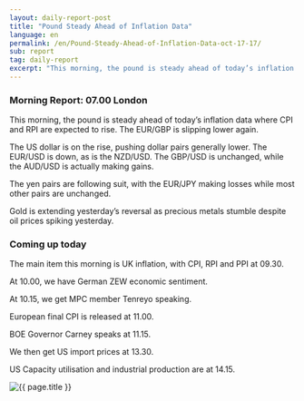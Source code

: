 ```yaml
---
layout: daily-report-post
title: "Pound Steady Ahead of Inflation Data"
language: en
permalink: /en/Pound-Steady-Ahead-of-Inflation-Data-oct-17-17/
sub: report
tag: daily-report
excerpt: "This morning, the pound is steady ahead of today’s inflation data where CPI and RPI are expected to rise. The EUR/GBP is slipping lower again..."
---
```

### Morning Report: 07.00 London

This morning, the pound is steady ahead of today’s inflation data where CPI and RPI are expected to rise. The EUR/GBP is slipping lower again. 

The US dollar is on the rise, pushing dollar pairs generally lower. The EUR/USD is down, as is the NZD/USD. The GBP/USD is unchanged, while the AUD/USD is actually making gains. 

The yen pairs are following suit, with the EUR/JPY making losses while most other pairs are unchanged. 

Gold is extending yesterday’s reversal as precious metals stumble despite oil prices spiking yesterday. 

### Coming up today 

The main item this morning is UK inflation, with CPI, RPI and PPI at 09.30. 

At 10.00, we have German ZEW economic sentiment.

At 10.15, we get MPC member Tenreyo speaking.

European final CPI is released at 11.00. 

BOE Governor Carney speaks at 11.15. 

We then get US import prices at 13.30. 

US Capacity utilisation and industrial production are at 14.15.

<p><img src="{{ "/assets/images/daily-report/2017-10-17_06-47-21.jpg" | relative_url }}" alt="{{ page.title }}" title="{{ page.title }}"></p>